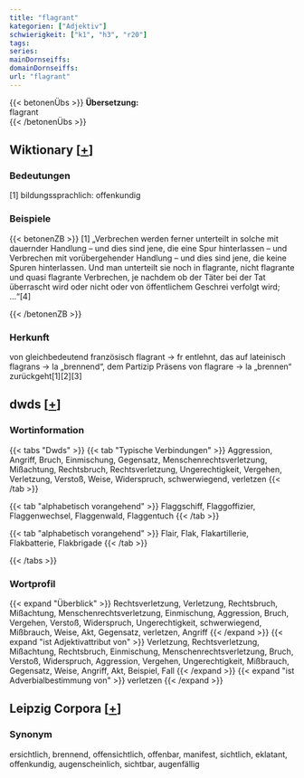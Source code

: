 ```yaml
---
title: "flagrant"
kategorien: ["Adjektiv"]
schwierigkeit: ["k1", "h3", "r20"]
tags:
series:
mainDornseiffs:
domainDornseiffs:
url: "flagrant"
---
```


{{< betonenÜbs >}}
**Übersetzung:**  
flagrant  
{{< /betonenÜbs >}}

## Wiktionary [[+](https://de.wiktionary.org/wiki/flagrant)]

### Bedeutungen
[1] bildungssprachlich: offenkundig  

### Beispiele
{{< betonenZB >}}
[1] „Verbrechen werden ferner unterteilt in solche mit dauernder Handlung – und dies sind jene, die eine Spur hinterlassen – und Verbrechen mit vorübergehender Handlung – und dies sind jene, die keine Spuren hinterlassen. Und man unterteilt sie noch in flagrante, nicht flagrante und quasi flagrante Verbrechen, je nachdem ob der Täter bei der Tat überrascht wird oder nicht oder von öffentlichem Geschrei verfolgt wird; …“[4]  

{{< /betonenZB >}}
### Herkunft
von gleichbedeutend französisch flagrant → fr entlehnt, das auf lateinisch flagrans → la „brennend“, dem Partizip Präsens von flagrare → la „brennen“ zurückgeht[1][2][3]  



## dwds [[+](https://www.dwds.de/wb/flagrant)]

### Wortinformation
{{< tabs "Dwds" >}}
{{< tab "Typische Verbindungen" >}}
Aggression, Angriff, Bruch, Einmischung, Gegensatz, Menschenrechtsverletzung, Mißachtung, Rechtsbruch, Rechtsverletzung, Ungerechtigkeit, Vergehen, Verletzung, Verstoß, Weise, Widerspruch, schwerwiegend, verletzen
{{< /tab >}}

{{< tab "alphabetisch vorangehend" >}}
Flaggschiff, Flaggoffizier, Flaggenwechsel, Flaggenwald, Flaggentuch
{{< /tab >}}

{{< tab "alphabetisch vorangehend" >}}
Flair, Flak, Flakartillerie, Flakbatterie, Flakbrigade
{{< /tab >}}

{{< /tabs >}}

### Wortprofil
{{< expand "Überblick" >}} Rechtsverletzung, Verletzung, Rechtsbruch, Mißachtung, Menschenrechtsverletzung, Einmischung, Aggression, Bruch, Vergehen, Verstoß, Widerspruch, Ungerechtigkeit, schwerwiegend, Mißbrauch, Weise, Akt, Gegensatz, verletzen, Angriff {{< /expand >}}
{{< expand "ist Adjektivattribut von" >}} Verletzung, Rechtsverletzung, Mißachtung, Rechtsbruch, Einmischung, Menschenrechtsverletzung, Bruch, Verstoß, Widerspruch, Aggression, Vergehen, Ungerechtigkeit, Mißbrauch, Gegensatz, Weise, Angriff, Akt, Beispiel, Fall {{< /expand >}}
{{< expand "ist Adverbialbestimmung von" >}} verletzen {{< /expand >}}

## Leipzig Corpora [[+](https://corpora.uni-leipzig.de/en/res?word=flagrant&corpusId=deu_newscrawl-public_2018)]


### Synonym
ersichtlich, brennend, offensichtlich, offenbar, manifest, sichtlich, eklatant, offenkundig, augenscheinlich, sichtbar, augenfällig

